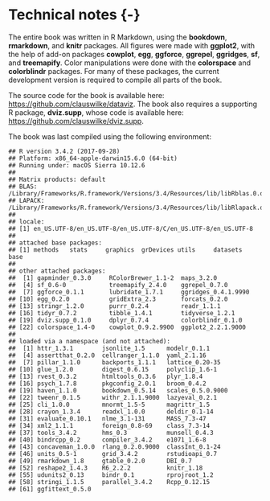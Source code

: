 

# Technical notes {-}

The entire book was written in R Markdown, using the **bookdown**, **rmarkdown**, and **knitr** packages. All figures were made with **ggplot2**, with the help of add-on packages **cowplot**, **egg**, **ggforce**, **ggrepel**, **ggridges**, **sf**, and **treemapify**. Color manipulations were done with the **colorspace** and **colorblindr** packages. For many of these packages, the current development version is required to compile all parts of the book.

The source code for the book is available here: https://github.com/clauswilke/dataviz. The book also requires a supporting R package, **dviz.supp**, whose code is available here: https://github.com/clauswilke/dviz.supp.

The book was last compiled using the following environment:

```
## R version 3.4.2 (2017-09-28)
## Platform: x86_64-apple-darwin15.6.0 (64-bit)
## Running under: macOS Sierra 10.12.6
## 
## Matrix products: default
## BLAS: /Library/Frameworks/R.framework/Versions/3.4/Resources/lib/libRblas.0.dylib
## LAPACK: /Library/Frameworks/R.framework/Versions/3.4/Resources/lib/libRlapack.dylib
## 
## locale:
## [1] en_US.UTF-8/en_US.UTF-8/en_US.UTF-8/C/en_US.UTF-8/en_US.UTF-8
## 
## attached base packages:
## [1] methods   stats     graphics  grDevices utils     datasets  base     
## 
## other attached packages:
##  [1] gapminder_0.3.0     RColorBrewer_1.1-2  maps_3.2.0         
##  [4] sf_0.6-0            treemapify_2.4.0    ggrepel_0.7.0      
##  [7] ggforce_0.1.1       lubridate_1.7.1     ggridges_0.4.1.9990
## [10] egg_0.2.0           gridExtra_2.3       forcats_0.2.0      
## [13] stringr_1.2.0       purrr_0.2.4         readr_1.1.1        
## [16] tidyr_0.7.2         tibble_1.4.1        tidyverse_1.2.1    
## [19] dviz.supp_0.1.0     dplyr_0.7.4         colorblindr_0.1.0  
## [22] colorspace_1.4-0    cowplot_0.9.2.9900  ggplot2_2.2.1.9000 
## 
## loaded via a namespace (and not attached):
##  [1] httr_1.3.1        jsonlite_1.5      modelr_0.1.1     
##  [4] assertthat_0.2.0  cellranger_1.1.0  yaml_2.1.16      
##  [7] pillar_1.1.0      backports_1.1.1   lattice_0.20-35  
## [10] glue_1.2.0        digest_0.6.15     polyclip_1.6-1   
## [13] rvest_0.3.2       htmltools_0.3.6   plyr_1.8.4       
## [16] psych_1.7.8       pkgconfig_2.0.1   broom_0.4.2      
## [19] haven_1.1.0       bookdown_0.5.14   scales_0.5.0.9000
## [22] tweenr_0.1.5      withr_2.1.1.9000  lazyeval_0.2.1   
## [25] cli_1.0.0         mnormt_1.5-5      magrittr_1.5     
## [28] crayon_1.3.4      readxl_1.0.0      deldir_0.1-14    
## [31] evaluate_0.10.1   nlme_3.1-131      MASS_7.3-47      
## [34] xml2_1.1.1        foreign_0.8-69    class_7.3-14     
## [37] tools_3.4.2       hms_0.3           munsell_0.4.3    
## [40] bindrcpp_0.2      compiler_3.4.2    e1071_1.6-8      
## [43] concaveman_1.0.0  rlang_0.2.0.9000  classInt_0.1-24  
## [46] units_0.5-1       grid_3.4.2        rstudioapi_0.7   
## [49] rmarkdown_1.8     gtable_0.2.0      DBI_0.7          
## [52] reshape2_1.4.3    R6_2.2.2          knitr_1.18       
## [55] udunits2_0.13     bindr_0.1         rprojroot_1.2    
## [58] stringi_1.1.5     parallel_3.4.2    Rcpp_0.12.15     
## [61] ggfittext_0.5.0
```
